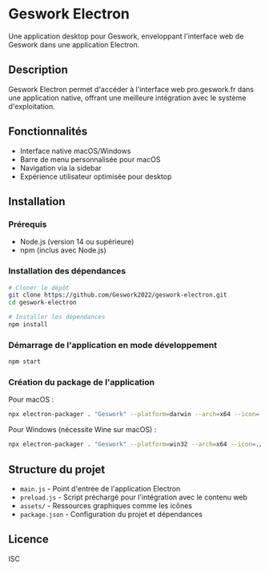 # Geswork Electron

Une application desktop pour Geswork, enveloppant l'interface web de Geswork dans une application Electron.

## Description

Geswork Electron permet d'accéder à l'interface web pro.geswork.fr dans une application native, offrant une meilleure intégration avec le système d'exploitation.

## Fonctionnalités

- Interface native macOS/Windows
- Barre de menu personnalisée pour macOS
- Navigation via la sidebar
- Expérience utilisateur optimisée pour desktop

## Installation

### Prérequis

- Node.js (version 14 ou supérieure)
- npm (inclus avec Node.js)

### Installation des dépendances

```bash
# Cloner le dépôt
git clone https://github.com/Geswork2022/geswork-electron.git
cd geswork-electron

# Installer les dépendances
npm install
```

### Démarrage de l'application en mode développement

```bash
npm start
```

### Création du package de l'application

Pour macOS :

```bash
npx electron-packager . "Geswork" --platform=darwin --arch=x64 --icon=./assets/icon.icns --overwrite
```

Pour Windows (nécessite Wine sur macOS) :

```bash
npx electron-packager . "Geswork" --platform=win32 --arch=x64 --icon=./assets/icon.ico --overwrite
```

## Structure du projet

- `main.js` - Point d'entrée de l'application Electron
- `preload.js` - Script préchargé pour l'intégration avec le contenu web
- `assets/` - Ressources graphiques comme les icônes
- `package.json` - Configuration du projet et dépendances

## Licence

ISC 